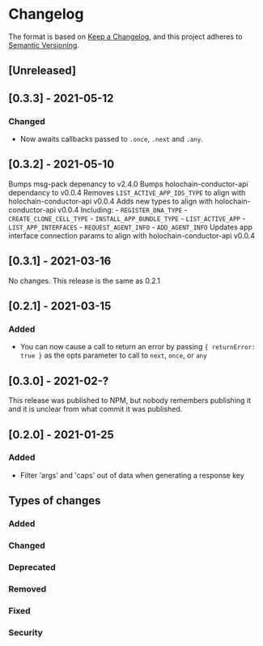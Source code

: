 # Changelog
The format is based on [Keep a Changelog](https://keepachangelog.com/en/1.0.0/),
and this project adheres to [Semantic Versioning](https://semver.org/spec/v2.0.0.html).

## [Unreleased]

## [0.3.3] - 2021-05-12
### Changed
- Now awaits callbacks passed to `.once`, `.next` and `.any`.

## [0.3.2] - 2021-05-10

Bumps msg-pack depenancy to v2.4.0
Bumps holochain-conductor-api dependancy to v0.0.4
Removes `LIST_ACTIVE_APP_IDS_TYPE` to align with holochain-conductor-api v0.0.4
Adds new types to align with holochain-conductor-api v0.0.4
    Including:
        - `REGISTER_DNA_TYPE`
        - `CREATE_CLONE_CELL_TYPE`
        - `INSTALL_APP_BUNDLE_TYPE`
        - `LIST_ACTIVE_APP`
        - `LIST_APP_INTERFACES`
        - `REQUEST_AGENT_INFO`
        - `ADD_AGENT_INFO`
Updates app interface connection params to align with holochain-conductor-api v0.0.4 

## [0.3.1] - 2021-03-16

No changes. This release is the same as 0.2.1

## [0.2.1] - 2021-03-15
### Added
- You can now cause a call to return an error by passing `{ returnError: true }` as the opts parameter to call to `next`, `once`, or `any`

## [0.3.0] - 2021-02-?

This release was published to NPM, but nobody remembers publishing it and it is unclear from what commit it was published.

## [0.2.0] - 2021-01-25
### Added
- Filter 'args' and 'caps' out of data when generating a response key


## Types of changes
### Added
### Changed
### Deprecated
### Removed
### Fixed
### Security

